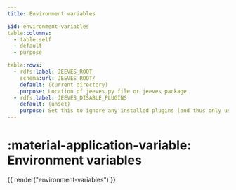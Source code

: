 ```yaml
---
title: Environment variables

$id: environment-variables
table:columns:
  - table:self
  - default
  - purpose

table:rows:
  - rdfs:label: JEEVES_ROOT
    schema:url: JEEVES_ROOT/
    default: (current directory)
    purpose: Location of jeeves.py file or jeeves package.
  - rdfs:label: JEEVES_DISABLE_PLUGINS
    default: (unset)
    purpose: Set this to ignore any installed plugins (and thus only use jeeves.py or jeeves package commands). Might be useful for debugging.
---
```


# :material-application-variable: Environment variables

{{ render("environment-variables") }}
